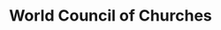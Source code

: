 ---
layout: collection
title: "World Council of Churches"
keyword: "Africa, Religion"
creator: "Fellowship of Reconcilliation"
publisher: "Swarthmore College Peace Collection"
dc_date: "1975"
format: "celluloid pinback button"
description: "dove; map African continet"
identifier: "spcbuttn00042"
language: "english"
contentdm:
  id: 79
---